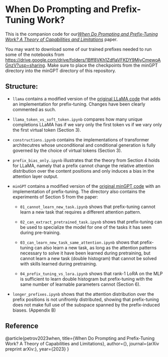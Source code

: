 # When Do Prompting and Prefix-Tuning Work? 

This is the companion code for our[_When Do Prompting and Prefix-Tuning Work? A Theory of Capabilities and Limitations_](arxiv.org) paper.

You may want to download some of our trained prefixes needed to run some of the notebooks from https://drive.google.com/drive/folders/1Bff8VKh1ZdflaVFKDY9MiyCmewoAGnzV?usp=sharing. Make sure to place the checkpoints from the minGPT directory into the minGPT directory of this repository.

## Structure:

- `llama` contains a modified version of the [original LLaMA code](https://github.com/facebookresearch/llama/tree/main/llama) that adds an implementation for prefix-tuning. Changes have been clearly commented as such.

- `llama_token_vs_soft_token.ipynb` compares how many unique completions LLaMA has if we vary only the first token vs if we vary only the first virtual token (Section 3).

- `constructions.ipynb` contains the implementations of transformer architecutres whose unconditional and conditional generation is fully governed by the choice of virtual tokens (Section 3).

- `prefix_bias_only.ipynb` illustrates that the theory from Section 4 holds for LLaMA, namely that a prefix cannot change the relative attention distribution over the content positions and only induces a bias in the attention layer output.

- `minGPT` contains a modified version of the [original minGPT code](https://github.com/karpathy/minGPT/) with an implementation of prefix-tuning. The directory also contains the experiments of Section 5 from the paper:

    - `01_cannot_learn_new_task.ipynb` shows that prefix-tuning cannot learn a new task that requires a different attention pattern.

    - `02_can_extract_pretrained_task.ipynb` shows that prefix-tuning can be used to specialize the model for one of the tasks it has seen during pre-training.

    - `03_can_learn_new_task_same_attention.ipynb` shows that prefix-tuning can also learn a new task, as long as the attention patterns necessary to solve it have been learned during pretraining, but cannot learn a new task (double histogram) that cannot be solved with skills learned during pretraining.

    - `04_prefix_tuning_vs_lora.ipynb` shows that rank-1 LoRA on the MLP is sufficient to learn double histogram but prefix-tuning with the same number of learnable parameters cannot (Section 6).

- `longer_prefixes.ipynb` shows that the attention distribution over the prefix positions is not unifromly distributed, showing that prefix-tuning does not make full use of the subspace spanned by the prefix-induced biases. (Appendix B)


## Reference

@article{petrov2023when,
  title={When Do Prompting and Prefix-Tuning Work? A Theory of Capabilities and Limitations},
  author={},
  journal={arXiv preprint arXiv:},
  year={2023}
}

